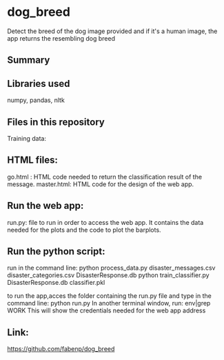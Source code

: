 # dog_breed
Detect the breed of the dog image provided and if it's a human image,  the app returns the resembling dog breed

## Summary


## Libraries used
numpy, pandas, nltk

## Files in this repository
Training data:

## HTML files:
go.html : HTML code needed to return the classification result of the message.
master.html: HTML code for the design of the web app.

## Run the web app:
run.py: file to run in order to access the web app. It contains the data needed for the plots and the code to plot the barplots.

## Run the python script:
run in the command line: python process_data.py disaster_messages.csv disaster_categories.csv DisasterResponse.db
python train_classifier.py DisasterResponse.db classifier.pkl

to run the app,acces the folder containing the run.py file and type in the command line:
python run.py
In another terminal window, run:
env|grep WORK
This will show the credentials needed for the web app address

## Link: 
https://github.com/fabenp/dog_breed


